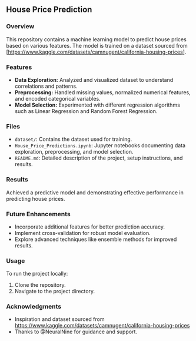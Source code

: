 ## House Price Prediction

### Overview
This repository contains a machine learning model to predict house prices based on various features. The model is trained on a dataset sourced from [https://www.kaggle.com/datasets/camnugent/california-housing-prices]. 

### Features
- **Data Exploration:** Analyzed and visualized dataset to understand correlations and patterns.
- **Preprocessing:** Handled missing values, normalized numerical features, and encoded categorical variables.
- **Model Selection:** Experimented with different regression algorithms such as Linear Regression and Random Forest Regression.

### Files
- `dataset/`: Contains the dataset used for training.
- `House_Price_Predictions.ipynb`: Jupyter notebooks documenting data exploration, preprocessing, and model selection.
- `README.md`: Detailed description of the project, setup instructions, and results.

### Results
Achieved a predictive model and demonstrating effective performance in predicting house prices.

### Future Enhancements
- Incorporate additional features for better prediction accuracy.
- Implement cross-validation for robust model evaluation.
- Explore advanced techniques like ensemble methods for improved results.

### Usage
To run the project locally:
1. Clone the repository.
2. Navigate to the project directory.
   
### Acknowledgments
- Inspiration and dataset sourced from https://www.kaggle.com/datasets/camnugent/california-housing-prices
- Thanks to @NeuralNine for guidance and support.
